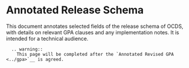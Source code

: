 # Annotated Release Schema

This document annotates selected fields of the release schema of OCDS, with details on relevant GPA clauses and any implementation notes. It is intended for a technical audience.

```eval_rst
  .. warning::
    This page will be completed after the `Annotated Revised GPA <../gpa>`__ is agreed.
```
